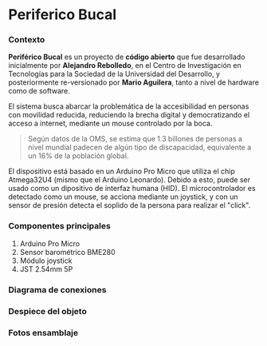 # Periferico Bucal

### Contexto

**Periférico Bucal** es un proyecto de **código abierto** que fue desarrollado inicialmente por **Alejandro Rebolledo**, en el Centro de Investigación en Tecnologías para la Sociedad de la Universidad del Desarrollo, y posteriormente re-versionado por **Mario Aguilera**, tanto a nivel de hardware como de software.

El sistema busca abarcar la problemática de la accesibilidad en personas con movilidad reducida, reduciendo la brecha digital y democratizando el acceso a internet, mediante un mouse controlado por la boca.

>Según datos de la OMS, se estima que 1.3 billones de
personas a nivel mundial padecen de algún tipo de discapacidad, equivalente a un 16% de la población global.

El dispositivo está basado en un Arduino Pro Micro que utiliza el chip Atmega32U4 (mismo que el Arduino Leonardo). Debido a esto, puede ser usado como un dipositivo de interfaz humana (HID). El microcontrolador es detectado como un mouse, se acciona mediante un joystick, y con un sensor de presión detecta el soplido de la persona para realizar el "click".

### Componentes principales

1. Arduino Pro Micro
2. Sensor barométrico BME280
3. Módulo joystick
4. JST 2.54mm 5P

### Diagrama de conexiones

### Despiece del objeto

### Fotos ensamblaje